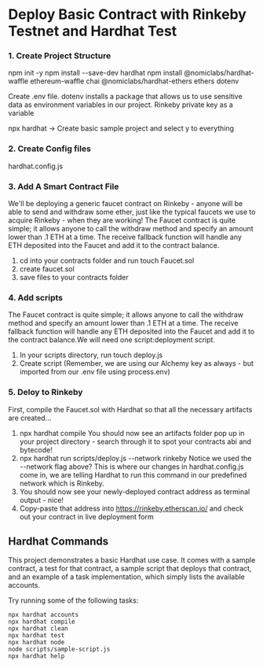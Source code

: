# Deploy Basic Contract with Rinkeby Testnet and Hardhat Test

### 1. Create Project Structure

npm init -y
npm install --save-dev hardhat
npm install @nomiclabs/hardhat-waffle ethereum-waffle chai @nomiclabs/hardhat-ethers ethers dotenv

Create .env file. dotenv installs a package that allows us to use sensitive data as environment variables in our project. Rinkeby private key as a variable

npx hardhat -> Create basic sample project and select y to everything

### 2. Create Config files

hardhat.config.js

### 3. Add A Smart Contract File

We'll be deploying a generic faucet contract on Rinkeby - anyone will be able to send and withdraw some ether, just like the typical faucets we use to acquire Rinkeby - when they are working! The Faucet contract is quite simple; it allows anyone to call the withdraw method and specify an amount lower than .1 ETH at a time. The receive fallback function will handle any ETH deposited into the Faucet and add it to the contract balance.

1. cd into your contracts folder and run touch Faucet.sol
2. create faucet.sol
3. save files to your contracts folder

### 4. Add scripts

The Faucet contract is quite simple; it allows anyone to call the withdraw method and specify an amount lower than .1 ETH at a time. The receive fallback function will handle any ETH deposited into the Faucet and add it to the contract balance.We will need one script:deployment script.

1. In your scripts directory, run touch deploy.js
2. Create script (Remember, we are using our Alchemy key as always - but imported from our .env file using process.env)

### 5. Deloy to Rinkeby

First, compile the Faucet.sol with Hardhat so that all the necessary artifacts are created...

1. npx hardhat compile
   You should now see an artifacts folder pop up in your project directory - search through it to spot your contracts abi and bytecode!
2. npx hardhat run scripts/deploy.js --network rinkeby
   Notice we used the --network flag above? This is where our changes in hardhat.config.js come in, we are telling Hardhat to run this command in our predefined network which is Rinkeby.
3. You should now see your newly-deployed contract address as terminal output - nice!
4. Copy-paste that address into https://rinkeby.etherscan.io/ and check out your contract in live deployment form

## Hardhat Commands

This project demonstrates a basic Hardhat use case. It comes with a sample contract, a test for that contract, a sample script that deploys that contract, and an example of a task implementation, which simply lists the available accounts.

Try running some of the following tasks:

```shell
npx hardhat accounts
npx hardhat compile
npx hardhat clean
npx hardhat test
npx hardhat node
node scripts/sample-script.js
npx hardhat help
```
